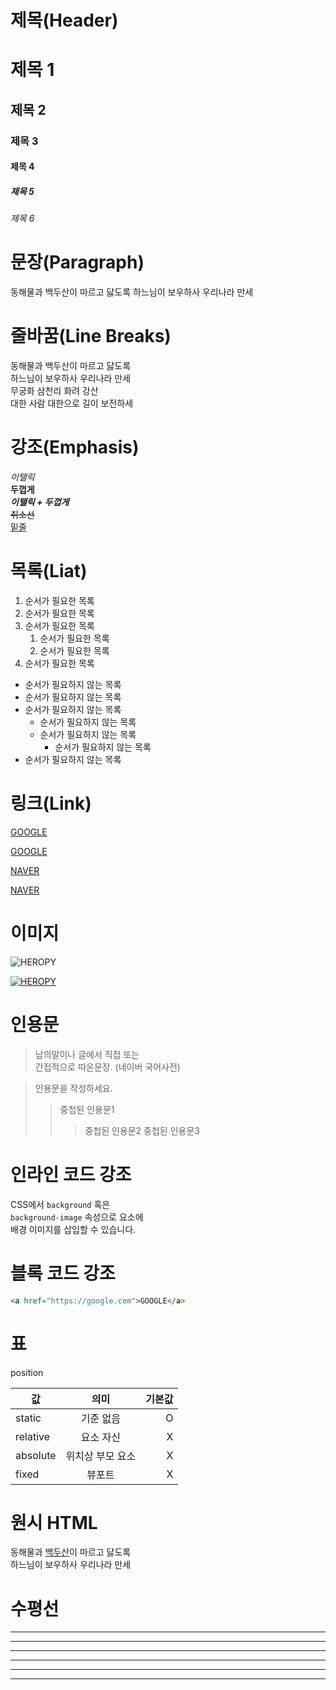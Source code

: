 # 제목(Header)

# 제목 1
## 제목 2
### 제목 3
#### 제목 4
##### 제목 5
###### 제목 6


# 문장(Paragraph)

동해물과 백두산이 마르고 닳도록
하느님이 보우하사 우리나라 만세

# 줄바꿈(Line Breaks)

동해물과 백두산이 마르고 닳도록  
하느님이 보우하사 우리나라 만세  
무궁화 삼천리 화려 강산<br />
대한 사람 대한으로 길이 보전하세


# 강조(Emphasis)

_이탤릭_  
**두껍게**  
**_이탤릭 + 두껍게_**  
~~취소선~~  
<u>밑줄</u>


# 목록(Liat)

1. 순서가 필요한 목록
1. 순서가 필요한 목록
1. 순서가 필요한 목록
    1. 순서가 필요한 목록
    1. 순서가 필요한 목록        
1. 순서가 필요한 목록


- 순서가 필요하지 않는 목록
- 순서가 필요하지 않는 목록
- 순서가 필요하지 않는 목록
    - 순서가 필요하지 않는 목록
    - 순서가 필요하지 않는 목록
        - 순서가 필요하지 않는 목록
- 순서가 필요하지 않는 목록


# 링크(Link)

<a href="https://google.com">GOOGLE</a>

[GOOGLE](https://google.com)

<a href="https://naver.com" title="네이버로 이동">NAVER</a>

[NAVER](https://naver.com "네이버로 이동") 


# 이미지

![HEROPY](https://heropy.blog/css/images/logo.png)

[![HEROPY](https://heropy.blog/css/images/logo.png)](https://naver.com)


# 인용문

> 남의말이나 글에서 직접 또는  
 간접적으로 따온문장.
> (네이버 국어사전)

> 인용문을 작성하세요.
>> 중첩된 인용문1
>>> 중첩된 인용문2
>>> 중첩된 인용문3

# 인라인 코드 강조

CSS에서 `background` 혹은   
`background-image` 속성으로 요소에  
 배경 이미지를 삽입할 수 있습니다.




# 블록 코드 강조

```html
<a href="https://google.com">GOOGLE</a>
```

# 표

position

값 | 의미 | 기본값
--|:--:|--:
static | 기준 없음 | O
relative | 요소 자신 | X
absolute | 위치상 부모 요소 | X
fixed | 뷰포트 | X



# 원시 HTML

동해물과 <u>백두산</u>이 마르고 닳도록<br/>
하느님이 보우하사 우리나라 만세  


# 수평선


---

***

___

---
---
---

